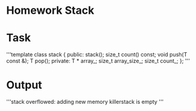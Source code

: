 # Homework Stack

# Task

'''template <typename T>
class stack
{
public:
    stack();
    size_t count() const;
    void push(T const &);
    T pop();
private:
    T * array_;
    size_t array_size_;
    size_t count_;
};
'''

# Output
'''stack overflowed: adding new memory
killerstack is empty
'''
